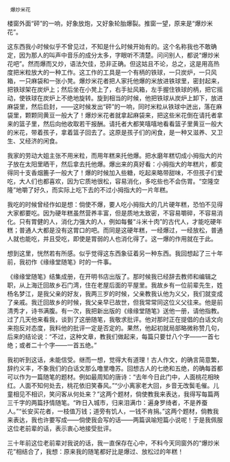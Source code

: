      爆炒米花 

   楼窗外面“砰”的一响，好象放炮，又好象轮胎爆裂。推窗一望，原来是“爆炒米花”。 

   这东西我小时候似乎不曾见过，不知是什么时候开始有的。这个名称我也不敢确定，因为那人的叫声中音乐的成分太多，字眼听不清楚。问问别人，都说“爆炒米花吧”。然而爆而又炒，语法欠佳，恐非正确。但这姑且不论，总之，这是用高热度把米粒放大的一种工作。这工作的工具是一个有柄的铁球，一只炭炉，一只风箱，一只麻袋和一张小凳。爆炒米花者把人家托他爆的米放进铁球里，密封起来，把铁球架在炭炉上；然后坐在小凳上了，右手扯风箱，左手握住铁球的柄，把它摇动，使铁球在炭炉上不绝地旋转。旋到相当的时候，他把铁球从炭炉上卸下，放进麻袋里，然后启封，——这时候发出“砰”的一响，同时米粒从铁球中迸出，落在麻袋里，颗颗同黄豆一般大了！爆炒米花者就拿起麻袋来，把这些米花倒在请托者拿来的篮子里，然后向他收取若干报酬。请托者大都笑嘻嘻地看看篮子里黄豆一般大的米花，带着孩子，拿着篮子回去了。这原是孩子们的闲食，是一种又滋养、又卫生、又经济的闲食。 

   我家的劳动大姐主张不用米粒，而用年糕来托他爆。把水磨年糕切成小拇指大的片子放在太阳里晒干，然后拿去托他爆。爆出来的真好看：小拇指大的年糕片，都变得同十支香烟簏子一般大了！爆的时候加入些糖，吃起来略带甜味，不但孩子们爱吃，大人们也都喜欢，因为它质地很松，容易消化，多吃些也不会伤胃。“空隆空隆”地嚼了好久，而实际上吃下去的不过小拇指大的一片年糕。 

   我吃的时候曾经作如是想：倘使不爆，要人吃小拇指大的几片硬年糕，恐怕不见得大家都要吃。因为硬年糕虽然营养丰富，但是质地太致密，不容易嚼碎，不容易消化。只有胃健的人，消化力强大的人，例如每餐“斗米十肉”的古代人，才能吃硬年糕；普通人大都是没有这胃口的吧。而同是这硬年糕，一经爆过，一经放松，普通人就也能吃，并且受吃，即使是胃弱的人也消化得了。这一爆的作用就在于此。 

   想到这里，恍然若有所感。似乎觉得这东西象征着另一种东西。我回想起了三十年前，我初作《缘缘堂随笔》时的一件事。 

   《缘缘堂随笔》结集成册，在开明书店出版了。那时候我已经辞去教师和编辑之职，从上海迁回故乡石门湾，住在老屋后面的平屋里。我故乡有一位前辈先生，姓杨名梦江，是我父亲的好友，我两三岁的时候，父亲教我认他为义父，我们就变成了亲戚。我迁回故乡的时候，我父亲早已故世，但我常常同这位义父往来。他是前清秀才，诗书满腹。有一次，我把新出版的《缘缘堂随笔》送他一册，请他指教。过了几天他来看我，谈到了这册随笔，我敬求批评。他对那时正在提倡的白话文向来抱反对态度，我料他的批评一定是否定的。果然，他起初就局部略微称赞几句，后来的结论说：“不过，这种文章，教我们做起来，每篇只要廿八个字——一首七绝；或者二十个字——一首五绝。” 

   我初听到这话，未能信受。继而一想，觉得大有道理！古人作文，的确言简意繁，辞约义丰，不象我们的白话文那么噜里噜苏。回想古人的七绝和五绝，的确每首都可以作为一篇随笔的题材。例如最周知的唐诗：“去年今日此门中，人面桃花相映红。人面不知何处去，桃花依旧笑春风。”“少小离家老大回，乡音无改鬓毛催。儿童相见不相识，笑问客从何处来？”这两个题材，倘使教我来表达，我得写每篇两三千字的两篇抒情随笔。“昨日入城市，归来泪满巾：遍身罗绮者，不是养蚕人。”“长安买花者，一枝值万钱；道旁有饥人，一钱不肯捐。”这两个题材，倘教我来表达，我也许要写成——倘使我会写的话——两篇讽喻短篇小说呢！于是我佩服这位老前辈的话，表示衷心地接受批评。 

   三十年前这位老前辈对我说的话，我一直保存在心中，不料今天同窗外的“爆炒米花”相结合了，我想：原来我的随笔都好比是爆过、放松过的年糕！ 

